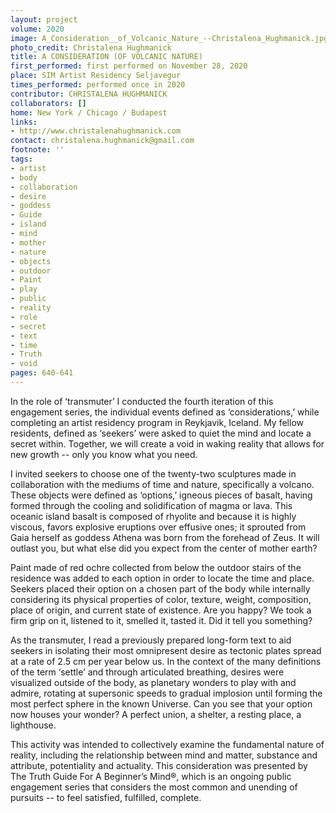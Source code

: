 ```yaml
---
layout: project
volume: 2020
image: A_Consideration__of_Volcanic_Nature_--Christalena_Hughmanick.jpg
photo_credit: Christalena Hughmanick
title: A CONSIDERATION (OF VOLCANIC NATURE)
first_performed: first performed on November 28, 2020
place: SIM Artist Residency Seljavegur
times_performed: performed once in 2020
contributor: CHRISTALENA HUGHMANICK
collaborators: []
home: New York / Chicago / Budapest
links:
- http://www.christalenahughmanick.com
contact: christalena.hughmanick@gmail.com
footnote: ''
tags:
- artist
- body
- collaboration
- desire
- goddess
- Guide
- island
- mind
- mother
- nature
- objects
- outdoor
- Paint
- play
- public
- reality
- role
- secret
- text
- time
- Truth
- void
pages: 640-641
---
```



In the role of ‘transmuter’ I conducted the fourth iteration of this engagement series, the individual events defined as ‘considerations,’ while completing an artist residency program in Reykjavik, Iceland. My fellow residents, defined as ‘seekers’ were asked to quiet the mind and locate a secret within. Together, we will create a void in waking reality that allows for new growth -- only you know what you need. 

I invited seekers to choose one of the twenty-two sculptures made in collaboration with the mediums of time and nature, specifically a volcano. These objects were defined as ‘options,’ igneous pieces of basalt, having formed through the cooling and solidification of magma or lava. This oceanic island basalt is composed of rhyolite and because it is highly viscous, favors explosive eruptions over effusive ones; it sprouted from Gaia herself as goddess Athena was born from the forehead of Zeus. It will outlast you, but what else did you expect from the center of mother earth? 

Paint made of red ochre collected from below the outdoor stairs of the residence was added to each option in order to locate the time and place. Seekers placed their option on a chosen part of the body while internally considering its physical properties of color, texture, weight, composition, place of origin, and current state of existence. Are you happy? We took a firm grip on it, listened to it, smelled it, tasted it. Did it tell you something?

As the transmuter, I read a previously prepared long-form text to aid seekers in isolating their most omnipresent desire as tectonic plates spread at a rate of 2.5 cm per year below us. In the context of the many definitions of the term ‘settle’ and through articulated breathing, desires were visualized outside of the body, as planetary wonders to play with and admire, rotating at supersonic speeds to gradual implosion until forming the most perfect sphere in the known Universe. Can you see that your option now houses your wonder? A perfect union, a shelter, a resting place, a lighthouse. 

This activity was intended to collectively examine the fundamental nature of reality, including the relationship between mind and matter, substance and attribute, potentiality and actuality. This consideration was presented by The Truth Guide For A Beginner’s Mind®, which is an ongoing public engagement series that considers the most common and unending of pursuits -- to feel satisfied, fulfilled, complete.
